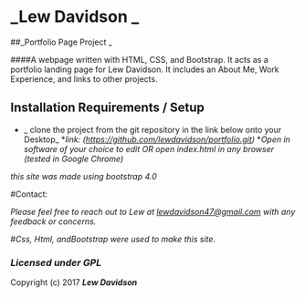 # _Lew Davidson  _

##_Portfolio Page Project _

####A webpage written with HTML, CSS, and Bootstrap. It acts as a portfolio landing page for Lew Davidson. It includes an About Me, Work Experience, and links to other projects.


## Installation Requirements / Setup

  *  _ clone the project from the git repository in the link below onto your Desktop_
  *_link: (https://github.com/lewdavidson/portfolio.git)_
  *_Open in software of your choice to edit OR open index.html in any browser (tested in Google Chrome)_

  _this site was made using bootstrap 4.0_

#Contact:

_Please feel free to reach out to Lew at lewdavidson47@gmail.com with any feedback or concerns._

#_Css, Html, andBootstrap were used to make this site._

### _Licensed under GPL_  

Copyright (c) 2017 **_Lew Davidson_**
